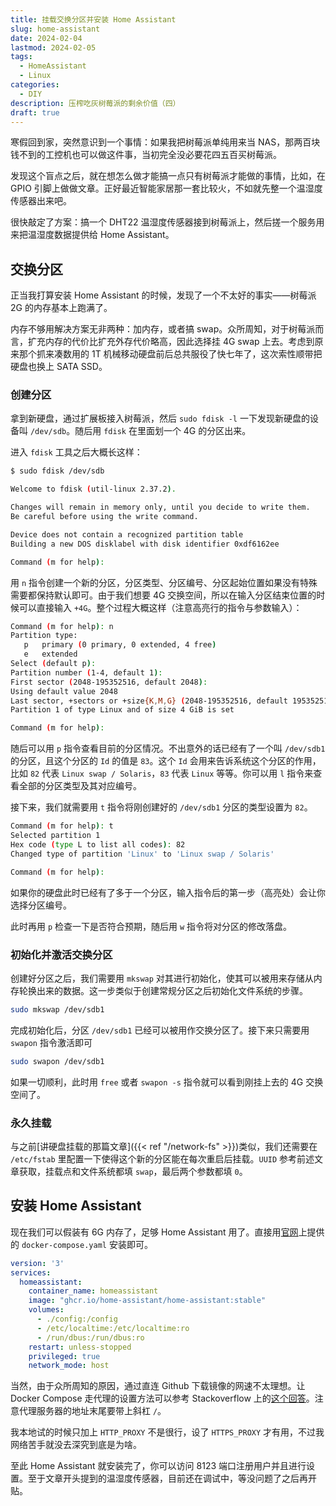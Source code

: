 ```yaml
---
title: 挂载交换分区并安装 Home Assistant
slug: home-assistant
date: 2024-02-04
lastmod: 2024-02-05
tags:
  - HomeAssistant
  - Linux
categories:
  - DIY
description: 压榨吃灰树莓派的剩余价值（四）
draft: true
---
```


寒假回到家，突然意识到一个事情：如果我把树莓派单纯用来当 NAS，那两百块钱不到的工控机也可以做这件事，当初完全没必要花四五百买树莓派。

发现这个盲点之后，就在想怎么做才能搞一点只有树莓派才能做的事情，比如，在 GPIO 引脚上做做文章。正好最近智能家居那一套比较火，不如就先整一个温湿度传感器出来吧。

很快敲定了方案：搞一个 DHT22 温湿度传感器接到树莓派上，然后搓一个服务用来把温湿度数据提供给 Home Assistant。

## 交换分区

正当我打算安装 Home Assistant 的时候，发现了一个不太好的事实——树莓派 2G 的内存基本上跑满了。

内存不够用解决方案无非两种：加内存，或者搞 swap。众所周知，对于树莓派而言，扩充内存的代价比扩充外存代价略高，因此选择挂 4G swap 上去。考虑到原来那个抓来凑数用的 1T 机械移动硬盘前后总共服役了快七年了，这次索性顺带把硬盘也换上 SATA SSD。

### 创建分区

拿到新硬盘，通过扩展板接入树莓派，然后 `sudo fdisk -l` 一下发现新硬盘的设备叫 `/dev/sdb`。随后用 `fdisk` 在里面划一个 4G 的分区出来。

进入 `fdisk` 工具之后大概长这样：

```sh
$ sudo fdisk /dev/sdb

Welcome to fdisk (util-linux 2.37.2).

Changes will remain in memory only, until you decide to write them.
Be careful before using the write command.

Device does not contain a recognized partition table
Building a new DOS disklabel with disk identifier 0xdf6162ee

Command (m for help):
```

用 `n` 指令创建一个新的分区，分区类型、分区编号、分区起始位置如果没有特殊需要都保持默认即可。由于我们想要 4G 交换空间，所以在输入分区结束位置的时候可以直接输入 `+4G`。整个过程大概这样（注意高亮行的指令与参数输入）：

```sh {hl_lines=["1","5-7","9"]}
Command (m for help): n
Partition type:
   p   primary (0 primary, 0 extended, 4 free)
   e   extended
Select (default p): 
Partition number (1-4, default 1):
First sector (2048-195352516, default 2048): 
Using default value 2048
Last sector, +sectors or +size{K,M,G} (2048-195352516, default 195352516): +4G
Partition 1 of type Linux and of size 4 GiB is set

Command (m for help):
```

随后可以用 `p` 指令查看目前的分区情况。不出意外的话已经有了一个叫 `/dev/sdb1` 的分区，且这个分区的 `Id` 的值是 `83`。这个 `Id` 会用来告诉系统这个分区的作用，比如 `82` 代表 `Linux swap / Solaris`，`83` 代表 `Linux` 等等。你可以用 `l` 指令来查看全部的分区类型及其对应编号。

接下来，我们就需要用 `t` 指令将刚创建好的 `/dev/sdb1` 分区的类型设置为 `82`。

```sh {hl_lines=["2"]}
Command (m for help): t
Selected partition 1
Hex code (type L to list all codes): 82
Changed type of partition 'Linux' to 'Linux swap / Solaris'

Command (m for help):
```

如果你的硬盘此时已经有了多于一个分区，输入指令后的第一步（高亮处）会让你选择分区编号。

此时再用 `p` 检查一下是否符合预期，随后用 `w` 指令将对分区的修改落盘。

### 初始化并激活交换分区

创建好分区之后，我们需要用 `mkswap` 对其进行初始化，使其可以被用来存储从内存轮换出来的数据。这一步类似于创建常规分区之后初始化文件系统的步骤。

```sh
sudo mkswap /dev/sdb1
```

完成初始化后，分区 `/dev/sdb1` 已经可以被用作交换分区了。接下来只需要用 `swapon` 指令激活即可

```sh
sudo swapon /dev/sdb1
```

如果一切顺利，此时用 `free` 或者 `swapon -s` 指令就可以看到刚挂上去的 4G 交换空间了。

### 永久挂载

与之前[讲硬盘挂载的那篇文章]({{< ref "/network-fs" >}})类似，我们还需要在 `/etc/fstab` 里配置一下使得这个新的分区能在每次重启后挂载。`UUID` 参考前述文章获取，挂载点和文件系统都填 `swap`，最后两个参数都填 `0`。

## 安装 Home Assistant

现在我们可以假装有 6G 内存了，足够 Home Assistant 用了。直接用[官网](https://www.home-assistant.io/installation/alternative/#docker-compose)上提供的 `docker-compose.yaml` 安装即可。

```yaml
version: '3'
services:
  homeassistant:
    container_name: homeassistant
    image: "ghcr.io/home-assistant/home-assistant:stable"
    volumes:
      - ./config:/config
      - /etc/localtime:/etc/localtime:ro
      - /run/dbus:/run/dbus:ro
    restart: unless-stopped
    privileged: true
    network_mode: host
```

当然，由于众所周知的原因，通过直连 Github 下载镜像的网速不太理想。让 Docker Compose 走代理的设置方法可以参考 Stackoverflow 上的[这个回答](https://stackoverflow.com/a/54220188/11971817)。注意代理服务器的地址末尾要带上斜杠 `/`。

我本地试的时候只加上 `HTTP_PROXY` 不是很行，设了 `HTTPS_PROXY` 才有用，不过我网络苦手就没去深究到底是为啥。

至此 Home Assistant 就安装完了，你可以访问 8123 端口注册用户并且进行设置。至于文章开头提到的温湿度传感器，目前还在调试中，等没问题了之后再开贴。
